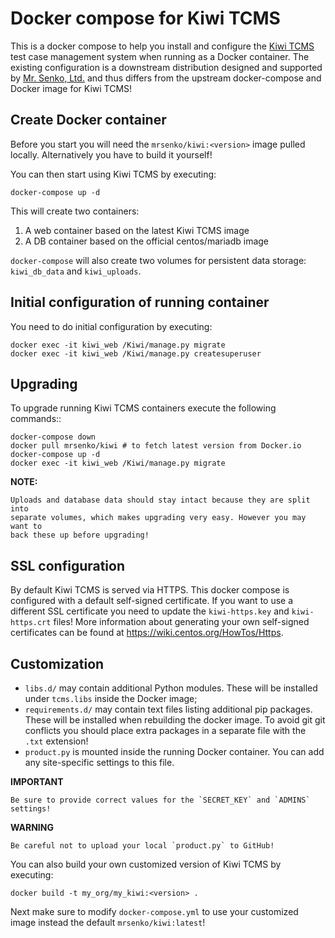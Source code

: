 Docker compose for Kiwi TCMS
============================

This is a docker compose to help you install and configure the
[Kiwi TCMS](http://kiwitcms.org) test case management
system when running as a Docker container. The existing configuration
is a downstream distribution designed and supported by
[Mr. Senko, Ltd.](http://mrsenko.com) and thus differs from the upstream
docker-compose and Docker image for Kiwi TCMS!


Create Docker container
-----------------------

Before you start you will need the `mrsenko/kiwi:<version>` image pulled
locally. Alternatively you have to build it yourself!

You can then start using Kiwi TCMS by executing:

    docker-compose up -d

This will create two containers:

1) A web container based on the latest Kiwi TCMS image
2) A DB container based on the official centos/mariadb image


`docker-compose` will also create two volumes for persistent data storage:
`kiwi_db_data` and `kiwi_uploads`.


Initial configuration of running container
------------------------------------------

You need to do initial configuration by executing:

    docker exec -it kiwi_web /Kiwi/manage.py migrate
    docker exec -it kiwi_web /Kiwi/manage.py createsuperuser


Upgrading
---------

To upgrade running Kiwi TCMS containers execute the following commands::

    docker-compose down
    docker pull mrsenko/kiwi # to fetch latest version from Docker.io
    docker-compose up -d
    docker exec -it kiwi_web /Kiwi/manage.py migrate

**NOTE:**

    Uploads and database data should stay intact because they are split into
    separate volumes, which makes upgrading very easy. However you may want to
    back these up before upgrading!


SSL configuration
-----------------

By default Kiwi TCMS is served via HTTPS. This docker compose is configured with
a default self-signed certificate. If you want to use a different SSL certificate
you need to update the `kiwi-https.key` and `kiwi-https.crt` files! More information
about generating your own self-signed certificates can be found at
https://wiki.centos.org/HowTos/Https.


Customization
-------------

- `libs.d/` may contain additional Python modules. These will be installed
  under `tcms.libs` inside the Docker image;
- `requirements.d/` may contain text files listing additional pip packages.
  These will be installed when rebuilding the docker image. To avoid git
  git conflicts you should place extra packages in a separate file with the
  `.txt` extension!
- `product.py` is mounted inside the running Docker container. You can add
  any site-specific settings to this file.

**IMPORTANT**

    Be sure to provide correct values for the `SECRET_KEY` and `ADMINS`
    settings!


**WARNING**

    Be careful not to upload your local `product.py` to GitHub!

You can also build your own customized version of Kiwi TCMS by executing:

    docker build -t my_org/my_kiwi:<version> .

Next make sure to modify `docker-compose.yml` to use your customized image
instead the default `mrsenko/kiwi:latest`!
